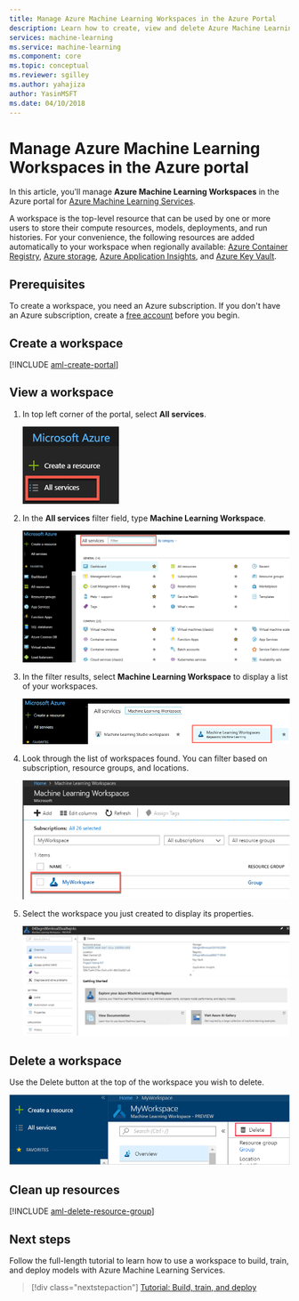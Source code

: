 ```yaml
---
title: Manage Azure Machine Learning Workspaces in the Azure Portal
description: Learn how to create, view and delete Azure Machine Learning Workspaces in the Azure portal.
services: machine-learning
ms.service: machine-learning
ms.component: core
ms.topic: conceptual
ms.reviewer: sgilley
ms.author: yahajiza
author: YasinMSFT
ms.date: 04/10/2018
---
```


# Manage Azure Machine Learning Workspaces in the Azure portal

In this article, you'll manage **Azure Machine Learning Workspaces** in the Azure portal for [Azure Machine Learning Services](overview-what-is-azure-ml.md). 

A workspace is the top-level resource that can be used by one or more users to store their compute resources, models, deployments, and run histories. For your convenience, the following resources are added automatically to your workspace when regionally available: [Azure Container Registry](https://azure.microsoft.com/en-us/services/container-registry/), [Azure storage](https://azure.microsoft.com/en-us/services/storage/), [Azure Application Insights](https://azure.microsoft.com/en-us/services/application-insights/), and [Azure Key Vault](https://azure.microsoft.com/en-us/services/key-vault/).

## Prerequisites

To create a workspace, you need an Azure subscription. If you don't have an Azure subscription, create a [free account](https://azure.microsoft.com/free/?WT.mc_id=A261C142F) before you begin.

## Create a workspace 

[!INCLUDE [aml-create-portal](../../../includes/aml-create-in-portal.md)]

## View a workspace

1. In top left corner of the portal, select **All services**. 

   ![all services](media/how-to-manage-workspace-in-portal/allservices.png)

1. In the **All services** filter field, type **Machine Learning Workspace**.  

   ![search for Azure Machine Learning workspace](media/how-to-manage-workspace-in-portal/allservices-search1.png)

1. In the filter results, select **Machine Learning Workspace** to display a list of your workspaces. 

   ![search for Azure Machine Learning workspace](media/how-to-manage-workspace-in-portal/allservices-search.PNG)

1. Look through the list of workspaces found. You can filter based on subscription, resource groups, and locations.  

   ![Azure Machine Learning workspace list](media/how-to-manage-workspace-in-portal/allservices_view_workspace.PNG)

1. Select the workspace you just created to display its properties.

   ![png](media/how-to-manage-workspace-in-portal/allservices_view_workspace_full.PNG)

## Delete a workspace

Use the Delete button at the top of the workspace you wish to delete.

  ![png](media/how-to-manage-workspace-in-portal/delete-workspace.png)


## Clean up resources 

[!INCLUDE [aml-delete-resource-group](../../../includes/aml-delete-resource-group.md)]

## Next steps

Follow the full-length tutorial to learn how to use a workspace to build, train, and deploy models with Azure Machine Learning Services.

> [!div class="nextstepaction"]
> [Tutorial: Build, train, and deploy](tutorial-build-train-deploy-with-azure-machine-learning.md)